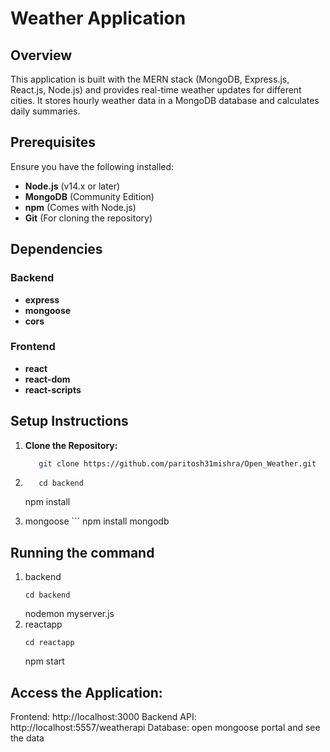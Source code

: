 # Weather Application

## Overview

This application is built with the MERN stack (MongoDB, Express.js, React.js, Node.js) and provides real-time weather updates for different cities. It stores hourly weather data in a MongoDB database and calculates daily summaries.

## Prerequisites

Ensure you have the following installed:

- **Node.js** (v14.x or later)
- **MongoDB** (Community Edition)
- **npm** (Comes with Node.js)
- **Git** (For cloning the repository)

## Dependencies

### Backend

- **express**
- **mongoose**
- **cors**

### Frontend

- **react**
- **react-dom**
- **react-scripts**

## Setup Instructions

1. **Clone the Repository:**

   ```bash
      git clone https://github.com/paritosh31mishra/Open_Weather.git
2.  ```
       cd backend
    ```
       npm install
3.   mongoose
    ```
       npm install mongodb


## Running the command
1. backend
   ```
   cd backend
   ```
   nodemon myserver.js
2. reactapp
   ```
   cd reactapp
   ```
   npm start

## Access the Application:

Frontend: http://localhost:3000
Backend API: http://localhost:5557/weatherapi
Database:  open mongoose portal and see the data

   






